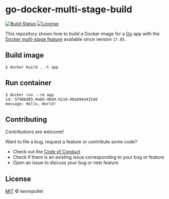 # go-docker-multi-stage-build

[![Build Status](https://github.com/kevinpollet/go-docker-multi-stage-build/workflows/build/badge.svg)](https://github.com/kevinpollet/go-docker-multi-stage-build/actions)
[![License](https://img.shields.io/github/license/kevinpollet/go-docker-multi-stage-build)](./LICENSE.md)

This repository shows how to build a Docker image for a [Go](https://go.dev/) app with the [Docker multi-stage feature](https://docs.docker.com/develop/develop-images/multistage-build/) available since version `17.05`.

## Build image

```shell
$ docker build . -t app
```

## Run container

```shell
$ docker run --rm app
id: 5f486d85-0a0d-40d4-b21d-60ab94a415a9
message: Hello, World!

```

## Contributing

Contributions are welcome!

Want to file a bug, request a feature or contribute some code?

- Check out the [Code of Conduct](./CODE_OF_CONDUCT.md)
- Check if there is an existing issue corresponding to your bug or feature
- Open an issue to discuss your bug or new feature

## License

[MIT](./LICENSE.md) © kevinpollet
